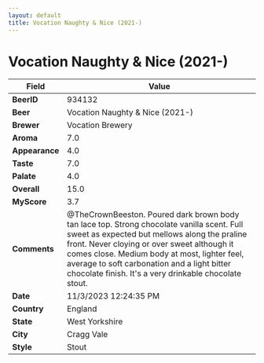 ```yaml
---
layout: default
title: Vocation Naughty & Nice (2021-)
---
```


# Vocation Naughty & Nice (2021-)

| Field         | Value     |
|---------------|-----------|
| **BeerID** | 934132 |
| **Beer** | Vocation Naughty & Nice (2021-) |
| **Brewer** | Vocation Brewery |
| **Aroma** | 7.0 |
| **Appearance** | 4.0 |
| **Taste** | 7.0 |
| **Palate** | 4.0 |
| **Overall** | 15.0 |
| **MyScore** | 3.7 |
| **Comments** | @TheCrownBeeston. Poured dark brown body tan lace top. Strong chocolate vanilla scent. Full sweet as expected but mellows along the praline front. Never cloying or over sweet although it comes close. Medium body at most, lighter feel, average to soft carbonation and a light bitter chocolate finish. It's a very drinkable chocolate stout. |
| **Date** | 11/3/2023 12:24:35 PM |
| **Country** | England |
| **State** | West Yorkshire |
| **City** | Cragg Vale |
| **Style** | Stout |

